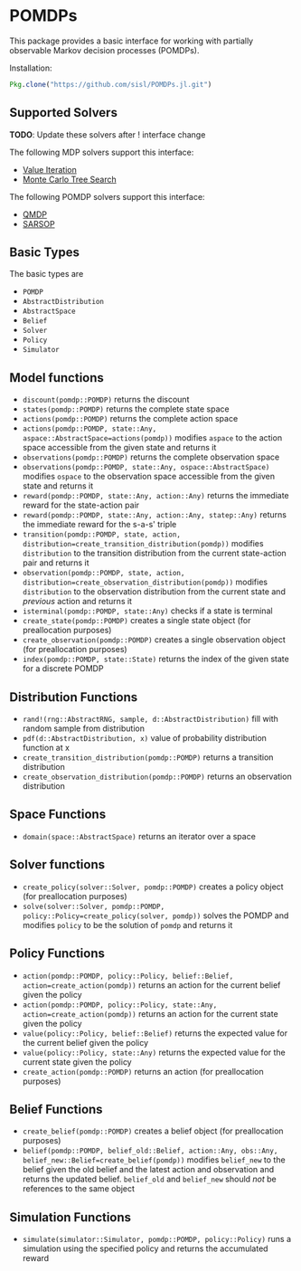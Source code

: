 # POMDPs

This package provides a basic interface for working with partially observable Markov decision processes (POMDPs).

Installation:
```julia
Pkg.clone("https://github.com/sisl/POMDPs.jl.git")
```

## Supported Solvers

**TODO**: Update these solvers after ! interface change

The following MDP solvers support this interface:
* [Value Iteration](https://github.com/sisl/DiscreteValueIteration.jl)
* [Monte Carlo Tree Search](https://github.com/sisl/MCTS.jl)

The following POMDP solvers support this interface:
* [QMDP](https://github.com/sisl/QMDP.jl)
* [SARSOP](https://github.com/sisl/SARSOP.jl)

## Basic Types

The basic types are

- `POMDP`
- `AbstractDistribution`
- `AbstractSpace`
- `Belief`
- `Solver`
- `Policy`
- `Simulator`

## Model functions

- `discount(pomdp::POMDP)` returns the discount
- `states(pomdp::POMDP)` returns the complete state space 
- `actions(pomdp::POMDP)` returns the complete action space
- `actions(pomdp::POMDP, state::Any, aspace::AbstractSpace=actions(pomdp))` modifies `aspace` to the action space accessible from the given state and returns it
- `observations(pomdp::POMDP)` returns the complete observation space
- `observations(pomdp::POMDP, state::Any, ospace::AbstractSpace)` modifies `ospace` to the observation space accessible from the given state and returns it
- `reward(pomdp::POMDP, state::Any, action::Any)` returns the immediate reward for the state-action pair
- `reward(pomdp::POMDP, state::Any, action::Any, statep::Any)` returns the immediate reward for the s-a-s' triple
- `transition(pomdp::POMDP, state, action, distribution=create_transition_distribution(pomdp))` modifies `distribution` to the transition distribution from the current state-action pair and returns it
- `observation(pomdp::POMDP, state, action, distribution=create_observation_distribution(pomdp))` modifies `distribution` to the observation distribution from the current state and *previous* action and returns it
- `isterminal(pomdp::POMDP, state::Any)` checks if a state is terminal
- `create_state(pomdp::POMDP)` creates a single state object (for preallocation purposes)
- `create_observation(pomdp::POMDP)` creates a single observation object (for preallocation purposes)
- `index(pomdp::POMDP, state::State)` returns the index of the given state for a discrete POMDP 


## Distribution Functions

- `rand!(rng::AbstractRNG, sample, d::AbstractDistribution)` fill with random sample from distribution
- `pdf(d::AbstractDistribution, x)` value of probability distribution function at x
- `create_transition_distribution(pomdp::POMDP)` returns a transition distribution
- `create_observation_distribution(pomdp::POMDP)` returns an observation distribution


## Space Functions
- `domain(space::AbstractSpace)` returns an iterator over a space


## Solver functions

- `create_policy(solver::Solver, pomdp::POMDP)` creates a policy object (for preallocation purposes)
- `solve(solver::Solver, pomdp::POMDP, policy::Policy=create_policy(solver, pomdp))` solves the POMDP and modifies `policy` to be the solution of `pomdp` and returns it


## Policy Functions
- `action(pomdp::POMDP, policy::Policy, belief::Belief, action=create_action(pomdp))` returns an action for the current belief given the policy
- `action(pomdp::POMDP, policy::Policy, state::Any, action=create_action(pomdp))` returns an action for the current state given the policy
- `value(policy::Policy, belief::Belief)` returns the expected value for the current belief given the policy
- `value(policy::Policy, state::Any)` returns the expected value for the current state given the policy
- `create_action(pomdp::POMDP)` returns an action (for preallocation purposes)


## Belief Functions
- `create_belief(pomdp::POMDP)` creates a belief object (for preallocation purposes)
- `belief(pomdp::POMDP, belief_old::Belief, action::Any, obs::Any, belief_new::Belief=create_belief(pomdp))` modifies `belief_new` to the belief given the old belief and the latest action and observation and returns the updated belief. `belief_old` and `belief_new` should *not* be references to the same object

## Simulation Functions
- `simulate(simulator::Simulator, pomdp::POMDP, policy::Policy)` runs a simulation using the specified policy and returns the accumulated reward
